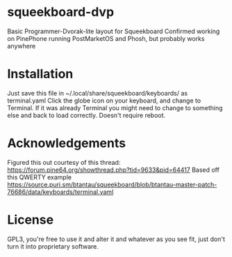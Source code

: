 # squeekboard-dvp
Basic Programmer-Dvorak-lite layout for Squeekboard
Confirmed working on PinePhone running PostMarketOS and Phosh, but probably works anywhere

# Installation
Just save this file in ~/.local/share/squeekboard/keyboards/ as terminal.yaml
Click the globe icon on your keyboard, and change to Terminal. If it was already Terminal you might need to change to something else and back to load correctly. Doesn't require reboot.

# Acknowledgements
Figured this out courtesy of this thread: https://forum.pine64.org/showthread.php?tid=9633&pid=64417
Based off this QWERTY example https://source.puri.sm/btantau/squeekboard/blob/btantau-master-patch-76686/data/keyboards/terminal.yaml

# License
GPL3, you're free to use it and alter it and whatever as you see fit, just don't turn it into proprietary software.
